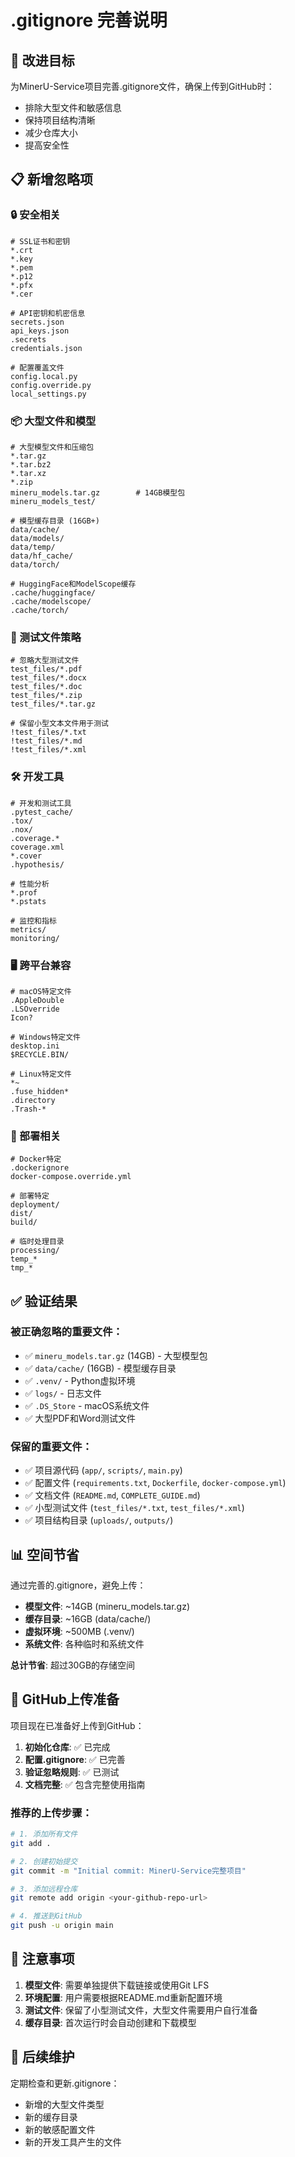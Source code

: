 # .gitignore 完善说明

## 🎯 改进目标
为MinerU-Service项目完善.gitignore文件，确保上传到GitHub时：
- 排除大型文件和敏感信息
- 保持项目结构清晰
- 减少仓库大小
- 提高安全性

## 📋 新增忽略项

### 🔒 安全相关
```gitignore
# SSL证书和密钥
*.crt
*.key
*.pem
*.p12
*.pfx
*.cer

# API密钥和机密信息
secrets.json
api_keys.json
.secrets
credentials.json

# 配置覆盖文件
config.local.py
config.override.py
local_settings.py
```

### 📦 大型文件和模型
```gitignore
# 大型模型文件和压缩包
*.tar.gz
*.tar.bz2
*.tar.xz
*.zip
mineru_models.tar.gz        # 14GB模型包
mineru_models_test/

# 模型缓存目录 (16GB+)
data/cache/
data/models/
data/temp/
data/hf_cache/
data/torch/

# HuggingFace和ModelScope缓存
.cache/huggingface/
.cache/modelscope/
.cache/torch/
```

### 📄 测试文件策略
```gitignore
# 忽略大型测试文件
test_files/*.pdf
test_files/*.docx
test_files/*.doc
test_files/*.zip
test_files/*.tar.gz

# 保留小型文本文件用于测试
!test_files/*.txt
!test_files/*.md
!test_files/*.xml
```

### 🛠️ 开发工具
```gitignore
# 开发和测试工具
.pytest_cache/
.tox/
.nox/
.coverage.*
coverage.xml
*.cover
.hypothesis/

# 性能分析
*.prof
*.pstats

# 监控和指标
metrics/
monitoring/
```

### 🖥️ 跨平台兼容
```gitignore
# macOS特定文件
.AppleDouble
.LSOverride
Icon?

# Windows特定文件
desktop.ini
$RECYCLE.BIN/

# Linux特定文件
*~
.fuse_hidden*
.directory
.Trash-*
```

### 🐳 部署相关
```gitignore
# Docker特定
.dockerignore
docker-compose.override.yml

# 部署特定
deployment/
dist/
build/

# 临时处理目录
processing/
temp_*
tmp_*
```

## ✅ 验证结果

### 被正确忽略的重要文件：
- ✅ `mineru_models.tar.gz` (14GB) - 大型模型包
- ✅ `data/cache/` (16GB) - 模型缓存目录
- ✅ `.venv/` - Python虚拟环境
- ✅ `logs/` - 日志文件
- ✅ `.DS_Store` - macOS系统文件
- ✅ 大型PDF和Word测试文件

### 保留的重要文件：
- ✅ 项目源代码 (`app/`, `scripts/`, `main.py`)
- ✅ 配置文件 (`requirements.txt`, `Dockerfile`, `docker-compose.yml`)
- ✅ 文档文件 (`README.md`, `COMPLETE_GUIDE.md`)
- ✅ 小型测试文件 (`test_files/*.txt`, `test_files/*.xml`)
- ✅ 项目结构目录 (`uploads/`, `outputs/`)

## 📊 空间节省

通过完善的.gitignore，避免上传：
- **模型文件**: ~14GB (mineru_models.tar.gz)
- **缓存目录**: ~16GB (data/cache/)
- **虚拟环境**: ~500MB (.venv/)
- **系统文件**: 各种临时和系统文件

**总计节省**: 超过30GB的存储空间

## 🚀 GitHub上传准备

项目现在已准备好上传到GitHub：

1. **初始化仓库**: ✅ 已完成
2. **配置.gitignore**: ✅ 已完善
3. **验证忽略规则**: ✅ 已测试
4. **文档完整**: ✅ 包含完整使用指南

### 推荐的上传步骤：
```bash
# 1. 添加所有文件
git add .

# 2. 创建初始提交
git commit -m "Initial commit: MinerU-Service完整项目"

# 3. 添加远程仓库
git remote add origin <your-github-repo-url>

# 4. 推送到GitHub
git push -u origin main
```

## 📝 注意事项

1. **模型文件**: 需要单独提供下载链接或使用Git LFS
2. **环境配置**: 用户需要根据README.md重新配置环境
3. **测试文件**: 保留了小型测试文件，大型文件需要用户自行准备
4. **缓存目录**: 首次运行时会自动创建和下载模型

## 🔄 后续维护

定期检查和更新.gitignore：
- 新增的大型文件类型
- 新的缓存目录
- 新的敏感配置文件
- 新的开发工具产生的文件
